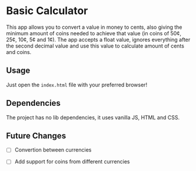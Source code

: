 # Basic Calculator
This app allows you to convert a value in money to cents, also giving the 
minimum amount of coins needed to achieve that value (in coins of 50¢, 25¢, 10¢,
5¢ and 1¢). 
The app accepts a float value, ignores everything after the second decimal value
and use this value to calculate amount of cents and coins.

## Usage
Just open the `index.html` file with your preferred browser!

## Dependencies
The project has no lib dependencies, it uses vanilla JS, HTML and CSS. 

## Future Changes
- [ ] Convertion between currencies
- [ ] Add support for coins from different currencies


